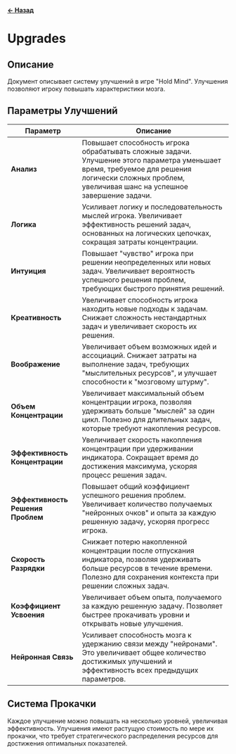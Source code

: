 **[← Назад](/Gameplay/README.md)**

# Upgrades

## Описание
Документ описывает систему улучшений в игре "Hold Mind". Улучшения позволяют игроку повышать характеристики мозга.

## Параметры Улучшений

| Параметр                        | Описание                                                                                              |
|---------------------------------|-------------------------------------------------------------------------------------------------------|
| **Анализ**                      | Повышает способность игрока обрабатывать сложные задачи. Улучшение этого параметра уменьшает время, требуемое для решения логически сложных проблем, увеличивая шанс на успешное завершение задачи. |
| **Логика**                      | Усиливает логику и последовательность мыслей игрока. Увеличивает эффективность решений задач, основанных на логических цепочках, сокращая затраты концентрации. |
| **Интуиция**                    | Повышает "чувство" игрока при решении неопределенных или новых задач. Увеличивает вероятность успешного решения проблем, требующих быстрого принятия решений. |
| **Креативность**                | Увеличивает способность игрока находить новые подходы к задачам. Снижает сложность нестандартных задач и увеличивает скорость их решения. |
| **Воображение**                 | Увеличивает объем возможных идей и ассоциаций. Снижает затраты на выполнение задач, требующих "мыслительных ресурсов", и улучшает способности к "мозговому штурму". |
| **Объем Концентрации**          | Увеличивает максимальный объем концентрации игрока, позволяя удерживать больше "мыслей" за один цикл. Полезно для длительных задач, которые требуют накопления ресурсов. |
| **Эффективность Концентрации**  | Увеличивает скорость накопления концентрации при удерживании индикатора. Сокращает время до достижения максимума, ускоряя процесс решения задач. |
| **Эффективность Решения Проблем** | Повышает общий коэффициент успешного решения проблем. Увеличивает количество получаемых "нейронных очков" и опыта за каждую решенную задачу, ускоряя прогресс игрока. |
| **Скорость Разрядки**           | Снижает потерю накопленной концентрации после отпускания индикатора, позволяя удерживать больше ресурсов в течение времени. Полезно для сохранения контекста при решении сложных задач. |
| **Коэффициент Усвоения**        | Увеличивает объем опыта, получаемого за каждую решенную задачу. Позволяет быстрее прокачивать уровни и открывать новые улучшения. |
| **Нейронная Связь**             | Усиливает способность мозга к удержанию связи между "нейронами". Это увеличивает общее количество достижимых улучшений и эффективность всех предыдущих параметров. |

## Система Прокачки
Каждое улучшение можно повышать на несколько уровней, увеличивая эффективность. Улучшения имеют растущую стоимость по мере их прокачки, что требует стратегического распределения ресурсов для достижения оптимальных показателей.
